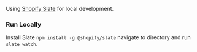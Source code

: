 Using [Shopify Slate](https://shopify.github.io/slate/) for local development.

### Run Locally

Install Slate `npm install -g @shopify/slate` navigate to directory and run `slate watch`.
